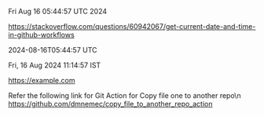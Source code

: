 Fri Aug 16 05:44:57 UTC 2024

https://stackoverflow.com/questions/60942067/get-current-date-and-time-in-github-workflows

2024-08-16T05:44:57 UTC

Fri, 16 Aug 2024 11:14:57  IST

https://example.com

Refer the following link for Git Action for Copy file one to another repo\n
https://github.com/dmnemec/copy_file_to_another_repo_action
